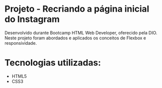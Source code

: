 # Projeto - Recriando a página inicial do Instagram 
Desenvolvido durante Bootcamp HTML Web Developer, oferecido pela DIO.
Neste projeto foram abordados e aplicados os conceitos de Flexbox e responsividade. 

# Tecnologias utilizadas:
* HTML5
* CSS3
